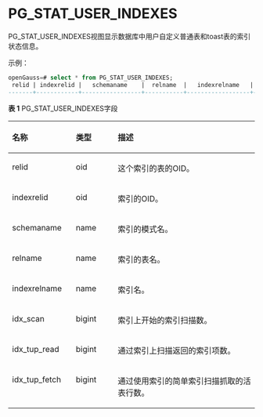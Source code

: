 # PG\_STAT\_USER\_INDEXES

PG\_STAT\_USER\_INDEXES视图显示数据库中用户自定义普通表和toast表的索引状态信息。

示例：
```sql
openGauss=# select * from PG_STAT_USER_INDEXES;
 relid | indexrelid |   schemaname    |  relname  |   indexrelname   | idx_scan | idx_tup_read | idx_tup_fetch 
-------+------------+-----------------+-----------+------------------+----------+--------------+---------------
```

**表 1**  PG\_STAT\_USER\_INDEXES字段

<a name="zh-cn_topic_0283137388_zh-cn_topic_0237122448_zh-cn_topic_0059777687_tc23ffa4000e9413e93247e60610950ea"></a>
<table><thead align="left"><tr id="zh-cn_topic_0283137388_zh-cn_topic_0237122448_zh-cn_topic_0059777687_r52677772553e458bbb32631d2106401f"><th class="cellrowborder" valign="top" width="25.85%" id="mcps1.2.4.1.1"><p id="zh-cn_topic_0283137388_zh-cn_topic_0237122448_zh-cn_topic_0059777687_a0bbe50d092484b4190d722baedb8b780"><a name="zh-cn_topic_0283137388_zh-cn_topic_0237122448_zh-cn_topic_0059777687_a0bbe50d092484b4190d722baedb8b780"></a><a name="zh-cn_topic_0283137388_zh-cn_topic_0237122448_zh-cn_topic_0059777687_a0bbe50d092484b4190d722baedb8b780"></a>名称</p>
</th>
<th class="cellrowborder" valign="top" width="17.01%" id="mcps1.2.4.1.2"><p id="zh-cn_topic_0283137388_zh-cn_topic_0237122448_zh-cn_topic_0059777687_a4f016f23cf85430ca1efe0acdc6e4173"><a name="zh-cn_topic_0283137388_zh-cn_topic_0237122448_zh-cn_topic_0059777687_a4f016f23cf85430ca1efe0acdc6e4173"></a><a name="zh-cn_topic_0283137388_zh-cn_topic_0237122448_zh-cn_topic_0059777687_a4f016f23cf85430ca1efe0acdc6e4173"></a>类型</p>
</th>
<th class="cellrowborder" valign="top" width="57.14%" id="mcps1.2.4.1.3"><p id="zh-cn_topic_0283137388_zh-cn_topic_0237122448_zh-cn_topic_0059777687_a1b01f760cd9640fbac6c80ebcb7ec744"><a name="zh-cn_topic_0283137388_zh-cn_topic_0237122448_zh-cn_topic_0059777687_a1b01f760cd9640fbac6c80ebcb7ec744"></a><a name="zh-cn_topic_0283137388_zh-cn_topic_0237122448_zh-cn_topic_0059777687_a1b01f760cd9640fbac6c80ebcb7ec744"></a>描述</p>
</th>
</tr>
</thead>
<tbody><tr id="zh-cn_topic_0283137388_zh-cn_topic_0237122448_zh-cn_topic_0059777687_rcfdf435d84e8492e9623e66f926c696e"><td class="cellrowborder" valign="top" width="25.85%" headers="mcps1.2.4.1.1 "><p id="zh-cn_topic_0283137388_zh-cn_topic_0237122448_zh-cn_topic_0059777687_a5411778794ec4e8ab55ab0a76684ecea"><a name="zh-cn_topic_0283137388_zh-cn_topic_0237122448_zh-cn_topic_0059777687_a5411778794ec4e8ab55ab0a76684ecea"></a><a name="zh-cn_topic_0283137388_zh-cn_topic_0237122448_zh-cn_topic_0059777687_a5411778794ec4e8ab55ab0a76684ecea"></a>relid</p>
</td>
<td class="cellrowborder" valign="top" width="17.01%" headers="mcps1.2.4.1.2 "><p id="zh-cn_topic_0283137388_zh-cn_topic_0237122448_zh-cn_topic_0059777687_ae3281bbf41b74dbe99967374a49e6d14"><a name="zh-cn_topic_0283137388_zh-cn_topic_0237122448_zh-cn_topic_0059777687_ae3281bbf41b74dbe99967374a49e6d14"></a><a name="zh-cn_topic_0283137388_zh-cn_topic_0237122448_zh-cn_topic_0059777687_ae3281bbf41b74dbe99967374a49e6d14"></a>oid</p>
</td>
<td class="cellrowborder" valign="top" width="57.14%" headers="mcps1.2.4.1.3 "><p id="zh-cn_topic_0283137388_zh-cn_topic_0237122448_zh-cn_topic_0059777687_a58e8196125664a7ebaebbe81f6da7127"><a name="zh-cn_topic_0283137388_zh-cn_topic_0237122448_zh-cn_topic_0059777687_a58e8196125664a7ebaebbe81f6da7127"></a><a name="zh-cn_topic_0283137388_zh-cn_topic_0237122448_zh-cn_topic_0059777687_a58e8196125664a7ebaebbe81f6da7127"></a>这个索引的表的OID。</p>
</td>
</tr>
<tr id="zh-cn_topic_0283137388_zh-cn_topic_0237122448_zh-cn_topic_0059777687_ra61b69f88dd64ad98efbc9d70fe44b98"><td class="cellrowborder" valign="top" width="25.85%" headers="mcps1.2.4.1.1 "><p id="zh-cn_topic_0283137388_zh-cn_topic_0237122448_zh-cn_topic_0059777687_ad3b2600cad884652a3e5a097a06e92c3"><a name="zh-cn_topic_0283137388_zh-cn_topic_0237122448_zh-cn_topic_0059777687_ad3b2600cad884652a3e5a097a06e92c3"></a><a name="zh-cn_topic_0283137388_zh-cn_topic_0237122448_zh-cn_topic_0059777687_ad3b2600cad884652a3e5a097a06e92c3"></a>indexrelid</p>
</td>
<td class="cellrowborder" valign="top" width="17.01%" headers="mcps1.2.4.1.2 "><p id="zh-cn_topic_0283137388_zh-cn_topic_0237122448_zh-cn_topic_0059777687_a6247d1de79634c548a105399ad90738e"><a name="zh-cn_topic_0283137388_zh-cn_topic_0237122448_zh-cn_topic_0059777687_a6247d1de79634c548a105399ad90738e"></a><a name="zh-cn_topic_0283137388_zh-cn_topic_0237122448_zh-cn_topic_0059777687_a6247d1de79634c548a105399ad90738e"></a>oid</p>
</td>
<td class="cellrowborder" valign="top" width="57.14%" headers="mcps1.2.4.1.3 "><p id="zh-cn_topic_0283137388_zh-cn_topic_0237122448_zh-cn_topic_0059777687_a78dba76f3fbf4f05a3f75cfae9a5c25d"><a name="zh-cn_topic_0283137388_zh-cn_topic_0237122448_zh-cn_topic_0059777687_a78dba76f3fbf4f05a3f75cfae9a5c25d"></a><a name="zh-cn_topic_0283137388_zh-cn_topic_0237122448_zh-cn_topic_0059777687_a78dba76f3fbf4f05a3f75cfae9a5c25d"></a>索引的OID。</p>
</td>
</tr>
<tr id="zh-cn_topic_0283137388_zh-cn_topic_0237122448_zh-cn_topic_0059777687_r05561f77732d461f957d2a634a2a1032"><td class="cellrowborder" valign="top" width="25.85%" headers="mcps1.2.4.1.1 "><p id="zh-cn_topic_0283137388_zh-cn_topic_0237122448_zh-cn_topic_0059777687_ad07b4a5ae4dd4a0ab72a7bf9d464b248"><a name="zh-cn_topic_0283137388_zh-cn_topic_0237122448_zh-cn_topic_0059777687_ad07b4a5ae4dd4a0ab72a7bf9d464b248"></a><a name="zh-cn_topic_0283137388_zh-cn_topic_0237122448_zh-cn_topic_0059777687_ad07b4a5ae4dd4a0ab72a7bf9d464b248"></a>schemaname</p>
</td>
<td class="cellrowborder" valign="top" width="17.01%" headers="mcps1.2.4.1.2 "><p id="zh-cn_topic_0283137388_zh-cn_topic_0237122448_zh-cn_topic_0059777687_a1367512eaf264b4c828a967afec6ef95"><a name="zh-cn_topic_0283137388_zh-cn_topic_0237122448_zh-cn_topic_0059777687_a1367512eaf264b4c828a967afec6ef95"></a><a name="zh-cn_topic_0283137388_zh-cn_topic_0237122448_zh-cn_topic_0059777687_a1367512eaf264b4c828a967afec6ef95"></a>name</p>
</td>
<td class="cellrowborder" valign="top" width="57.14%" headers="mcps1.2.4.1.3 "><p id="zh-cn_topic_0283137388_zh-cn_topic_0237122448_zh-cn_topic_0059777687_aed605daf3941470ba56f1acd04969865"><a name="zh-cn_topic_0283137388_zh-cn_topic_0237122448_zh-cn_topic_0059777687_aed605daf3941470ba56f1acd04969865"></a><a name="zh-cn_topic_0283137388_zh-cn_topic_0237122448_zh-cn_topic_0059777687_aed605daf3941470ba56f1acd04969865"></a>索引的模式名。</p>
</td>
</tr>
<tr id="zh-cn_topic_0283137388_zh-cn_topic_0237122448_zh-cn_topic_0059777687_rda8084f8ad88400099c623415d5fc24f"><td class="cellrowborder" valign="top" width="25.85%" headers="mcps1.2.4.1.1 "><p id="zh-cn_topic_0283137388_zh-cn_topic_0237122448_zh-cn_topic_0059777687_a9a3715776fd04a14b9818150493be116"><a name="zh-cn_topic_0283137388_zh-cn_topic_0237122448_zh-cn_topic_0059777687_a9a3715776fd04a14b9818150493be116"></a><a name="zh-cn_topic_0283137388_zh-cn_topic_0237122448_zh-cn_topic_0059777687_a9a3715776fd04a14b9818150493be116"></a>relname</p>
</td>
<td class="cellrowborder" valign="top" width="17.01%" headers="mcps1.2.4.1.2 "><p id="zh-cn_topic_0283137388_zh-cn_topic_0237122448_zh-cn_topic_0059777687_a62c7fc19022e4155acffedac2a289af8"><a name="zh-cn_topic_0283137388_zh-cn_topic_0237122448_zh-cn_topic_0059777687_a62c7fc19022e4155acffedac2a289af8"></a><a name="zh-cn_topic_0283137388_zh-cn_topic_0237122448_zh-cn_topic_0059777687_a62c7fc19022e4155acffedac2a289af8"></a>name</p>
</td>
<td class="cellrowborder" valign="top" width="57.14%" headers="mcps1.2.4.1.3 "><p id="zh-cn_topic_0283137388_zh-cn_topic_0237122448_zh-cn_topic_0059777687_aabfcffe6713749b2966410d1e38c07d5"><a name="zh-cn_topic_0283137388_zh-cn_topic_0237122448_zh-cn_topic_0059777687_aabfcffe6713749b2966410d1e38c07d5"></a><a name="zh-cn_topic_0283137388_zh-cn_topic_0237122448_zh-cn_topic_0059777687_aabfcffe6713749b2966410d1e38c07d5"></a>索引的表名。</p>
</td>
</tr>
<tr id="zh-cn_topic_0283137388_zh-cn_topic_0237122448_zh-cn_topic_0059777687_r2d01715275144937bc0202a486e2d556"><td class="cellrowborder" valign="top" width="25.85%" headers="mcps1.2.4.1.1 "><p id="zh-cn_topic_0283137388_zh-cn_topic_0237122448_zh-cn_topic_0059777687_ae8bc5c0504ca4d81b2d6f6fbc2b555f7"><a name="zh-cn_topic_0283137388_zh-cn_topic_0237122448_zh-cn_topic_0059777687_ae8bc5c0504ca4d81b2d6f6fbc2b555f7"></a><a name="zh-cn_topic_0283137388_zh-cn_topic_0237122448_zh-cn_topic_0059777687_ae8bc5c0504ca4d81b2d6f6fbc2b555f7"></a>indexrelname</p>
</td>
<td class="cellrowborder" valign="top" width="17.01%" headers="mcps1.2.4.1.2 "><p id="zh-cn_topic_0283137388_zh-cn_topic_0237122448_zh-cn_topic_0059777687_a3bdb69ac5e7f47028b19bbdc4707b2d4"><a name="zh-cn_topic_0283137388_zh-cn_topic_0237122448_zh-cn_topic_0059777687_a3bdb69ac5e7f47028b19bbdc4707b2d4"></a><a name="zh-cn_topic_0283137388_zh-cn_topic_0237122448_zh-cn_topic_0059777687_a3bdb69ac5e7f47028b19bbdc4707b2d4"></a>name</p>
</td>
<td class="cellrowborder" valign="top" width="57.14%" headers="mcps1.2.4.1.3 "><p id="zh-cn_topic_0283137388_zh-cn_topic_0237122448_zh-cn_topic_0059777687_a1d46e989df32448ca52696e644c3500b"><a name="zh-cn_topic_0283137388_zh-cn_topic_0237122448_zh-cn_topic_0059777687_a1d46e989df32448ca52696e644c3500b"></a><a name="zh-cn_topic_0283137388_zh-cn_topic_0237122448_zh-cn_topic_0059777687_a1d46e989df32448ca52696e644c3500b"></a>索引名。</p>
</td>
</tr>
<tr id="zh-cn_topic_0283137388_zh-cn_topic_0237122448_zh-cn_topic_0059777687_r5202e6e49a0148daaaee2efbe149e498"><td class="cellrowborder" valign="top" width="25.85%" headers="mcps1.2.4.1.1 "><p id="zh-cn_topic_0283137388_zh-cn_topic_0237122448_zh-cn_topic_0059777687_ace98df1d447e41d79f6e6622bb5ec3f8"><a name="zh-cn_topic_0283137388_zh-cn_topic_0237122448_zh-cn_topic_0059777687_ace98df1d447e41d79f6e6622bb5ec3f8"></a><a name="zh-cn_topic_0283137388_zh-cn_topic_0237122448_zh-cn_topic_0059777687_ace98df1d447e41d79f6e6622bb5ec3f8"></a>idx_scan</p>
</td>
<td class="cellrowborder" valign="top" width="17.01%" headers="mcps1.2.4.1.2 "><p id="zh-cn_topic_0283137388_zh-cn_topic_0237122448_zh-cn_topic_0059777687_a9bb7925b1aa64139b31174bc694b682a"><a name="zh-cn_topic_0283137388_zh-cn_topic_0237122448_zh-cn_topic_0059777687_a9bb7925b1aa64139b31174bc694b682a"></a><a name="zh-cn_topic_0283137388_zh-cn_topic_0237122448_zh-cn_topic_0059777687_a9bb7925b1aa64139b31174bc694b682a"></a>bigint</p>
</td>
<td class="cellrowborder" valign="top" width="57.14%" headers="mcps1.2.4.1.3 "><p id="zh-cn_topic_0283137388_zh-cn_topic_0237122448_zh-cn_topic_0059777687_aedfa72ce287e438aa6054363778dc2f7"><a name="zh-cn_topic_0283137388_zh-cn_topic_0237122448_zh-cn_topic_0059777687_aedfa72ce287e438aa6054363778dc2f7"></a><a name="zh-cn_topic_0283137388_zh-cn_topic_0237122448_zh-cn_topic_0059777687_aedfa72ce287e438aa6054363778dc2f7"></a>索引上开始的索引扫描数。</p>
</td>
</tr>
<tr id="zh-cn_topic_0283137388_zh-cn_topic_0237122448_zh-cn_topic_0059777687_r84433138ee464fabb0469c34ba1f9dfa"><td class="cellrowborder" valign="top" width="25.85%" headers="mcps1.2.4.1.1 "><p id="zh-cn_topic_0283137388_zh-cn_topic_0237122448_zh-cn_topic_0059777687_aef96230f2332463397c0b9d46637574d"><a name="zh-cn_topic_0283137388_zh-cn_topic_0237122448_zh-cn_topic_0059777687_aef96230f2332463397c0b9d46637574d"></a><a name="zh-cn_topic_0283137388_zh-cn_topic_0237122448_zh-cn_topic_0059777687_aef96230f2332463397c0b9d46637574d"></a>idx_tup_read</p>
</td>
<td class="cellrowborder" valign="top" width="17.01%" headers="mcps1.2.4.1.2 "><p id="zh-cn_topic_0283137388_zh-cn_topic_0237122448_zh-cn_topic_0059777687_aea32d43ecc804f38aefc36cfd2490ecc"><a name="zh-cn_topic_0283137388_zh-cn_topic_0237122448_zh-cn_topic_0059777687_aea32d43ecc804f38aefc36cfd2490ecc"></a><a name="zh-cn_topic_0283137388_zh-cn_topic_0237122448_zh-cn_topic_0059777687_aea32d43ecc804f38aefc36cfd2490ecc"></a>bigint</p>
</td>
<td class="cellrowborder" valign="top" width="57.14%" headers="mcps1.2.4.1.3 "><p id="zh-cn_topic_0283137388_zh-cn_topic_0237122448_zh-cn_topic_0059777687_aee8fbf0ed5514cc0898c2b4e85312bbd"><a name="zh-cn_topic_0283137388_zh-cn_topic_0237122448_zh-cn_topic_0059777687_aee8fbf0ed5514cc0898c2b4e85312bbd"></a><a name="zh-cn_topic_0283137388_zh-cn_topic_0237122448_zh-cn_topic_0059777687_aee8fbf0ed5514cc0898c2b4e85312bbd"></a>通过索引上扫描返回的索引项数。</p>
</td>
</tr>
<tr id="zh-cn_topic_0283137388_zh-cn_topic_0237122448_zh-cn_topic_0059777687_r86fdae438f4a4374a6fa5151b3d7d508"><td class="cellrowborder" valign="top" width="25.85%" headers="mcps1.2.4.1.1 "><p id="zh-cn_topic_0283137388_zh-cn_topic_0237122448_zh-cn_topic_0059777687_ad0ecc56776244522ab546384b7001759"><a name="zh-cn_topic_0283137388_zh-cn_topic_0237122448_zh-cn_topic_0059777687_ad0ecc56776244522ab546384b7001759"></a><a name="zh-cn_topic_0283137388_zh-cn_topic_0237122448_zh-cn_topic_0059777687_ad0ecc56776244522ab546384b7001759"></a>idx_tup_fetch</p>
</td>
<td class="cellrowborder" valign="top" width="17.01%" headers="mcps1.2.4.1.2 "><p id="zh-cn_topic_0283137388_zh-cn_topic_0237122448_zh-cn_topic_0059777687_ae97baecbe8984fde9ce7ca175321819f"><a name="zh-cn_topic_0283137388_zh-cn_topic_0237122448_zh-cn_topic_0059777687_ae97baecbe8984fde9ce7ca175321819f"></a><a name="zh-cn_topic_0283137388_zh-cn_topic_0237122448_zh-cn_topic_0059777687_ae97baecbe8984fde9ce7ca175321819f"></a>bigint</p>
</td>
<td class="cellrowborder" valign="top" width="57.14%" headers="mcps1.2.4.1.3 "><p id="zh-cn_topic_0283137388_zh-cn_topic_0237122448_zh-cn_topic_0059777687_a1a51a2c678444348beba32e5469a794e"><a name="zh-cn_topic_0283137388_zh-cn_topic_0237122448_zh-cn_topic_0059777687_a1a51a2c678444348beba32e5469a794e"></a><a name="zh-cn_topic_0283137388_zh-cn_topic_0237122448_zh-cn_topic_0059777687_a1a51a2c678444348beba32e5469a794e"></a>通过使用索引的简单索引扫描抓取的活表行数。</p>
</td>
</tr>
</tbody>
</table>


